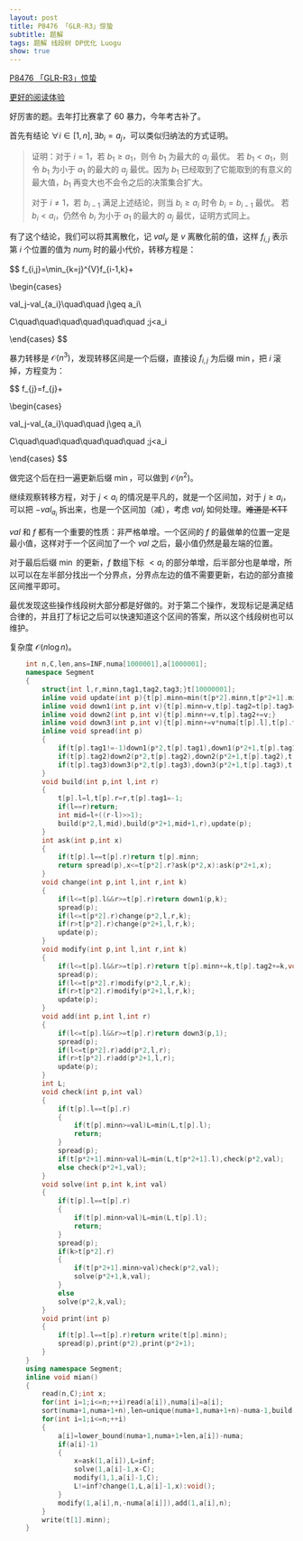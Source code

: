 ```yaml
---
layout: post
title: P8476 「GLR-R3」惊蛰
subtitle: 题解
tags: 题解 线段树 DP优化 Luogu
show: true
---
```


[P8476 「GLR-R3」惊蛰](https://www.luogu.com.cn/problem/P8476)

[更好的阅读体验](https://www.cnblogs.com/WrongAnswer90-home/p/17793889.html)

好厉害的题。去年打比赛拿了 60 暴力，今年考古补了。

首先有结论 $\forall i\in[1,n],\exists b_i=a_j$，可以类似归纳法的方式证明。

>证明：对于 $i=1$，若 $b_1\geq a_1$，则令 $b_1$ 为最大的 $a_j$ 最优。
>若 $b_1<a_1$，则令 $b_1$ 为小于 $a_1$ 的最大的 $a_j$ 最优。因为 $b_1$ 已经取到了它能取到的有意义的最大值，$b_1$ 再变大也不会令之后的决策集合扩大。
>
>对于 $i\not=1$，若 $b_{i-1}$ 满足上述结论，则当 $b_i\geq a_i$ 时令 $b_i=b_{i-1}$ 最优。
>若 $b_i<a_i$，仍然令 $b_i$ 为小于 $a_1$ 的最大的 $a_j$ 最优，证明方式同上。

有了这个结论，我们可以将其离散化，记 $val_v$ 是 $v$ 离散化前的值，这样 $f_{i,j}$ 表示第 $i$ 个位置的值为 $num_j$ 时的最小代价，转移方程是：

$$
f_{i,j}=\min_{k=j}^{V}f_{i-1,k}+

\begin{cases}

val_j-val_{a_i}\quad\quad j\geq a_i\\

C\quad\quad\quad\quad\quad\quad \;j<a_i

\end{cases}
$$

暴力转移是 $\mathcal O(n^3)$，发现转移区间是一个后缀，直接设 $f_{i,j}$ 为后缀 $\min$，把 $i$ 滚掉，方程变为：

$$
f_{j}=f_{j}+

\begin{cases}

val_j-val_{a_i}\quad\quad j\geq a_i\\

C\quad\quad\quad\quad\quad\quad \;j<a_i

\end{cases}
$$

做完这个后在扫一遍更新后缀 $\min$，可以做到 $\mathcal O(n^2)$。

继续观察转移方程，对于 $j<a_i$ 的情况是平凡的，就是一个区间加，对于 $j\geq a_i$，可以把 $-val_{a_i}$ 拆出来，也是一个区间加（减），考虑 $val_j$ 如何处理。~~难道是 KTT~~

$val$ 和 $f$ 都有一个重要的性质：非严格单增。一个区间的 $f$ 的最做单的位置一定是最小值，这样对于一个区间加了一个 $val$ 之后，最小值仍然是最左端的位置。

对于最后后缀 $\min$ 的更新，$f$ 数组下标 $<a_i$ 的部分单增，后半部分也是单增，所以可以在左半部分找出一个分界点，分界点左边的值不需要更新，右边的部分直接区间推平即可。

最优发现这些操作线段树大部分都是好做的。对于第二个操作，发现标记是满足结合律的，并且打了标记之后可以快速知道这个区间的答案，所以这个线段树也可以维护。

复杂度 $\mathcal O(n\log n)$。

```cpp
	int n,C,len,ans=INF,numa[1000001],a[1000001];
	namespace Segment
	{
		struct{int l,r,minn,tag1,tag2,tag3;}t[10000001];
		inline void update(int p){t[p].minn=min(t[p*2].minn,t[p*2+1].minn);}
		inline void down1(int p,int v){t[p].minn=v,t[p].tag2=t[p].tag3=0,t[p].tag1=v;}
		inline void down2(int p,int v){t[p].minn+=v,t[p].tag2+=v;}
		inline void down3(int p,int v){t[p].minn+=v*numa[t[p].l],t[p].tag3+=v;}
		inline void spread(int p)
		{
			if(t[p].tag1!=-1)down1(p*2,t[p].tag1),down1(p*2+1,t[p].tag1),t[p].tag1=-1;
			if(t[p].tag2)down2(p*2,t[p].tag2),down2(p*2+1,t[p].tag2),t[p].tag2=0;
			if(t[p].tag3)down3(p*2,t[p].tag3),down3(p*2+1,t[p].tag3),t[p].tag3=0;
		}
		void build(int p,int l,int r)
		{
			t[p].l=l,t[p].r=r,t[p].tag1=-1;
			if(l==r)return;
			int mid=l+((r-l)>>1);
			build(p*2,l,mid),build(p*2+1,mid+1,r),update(p);
		}
		int ask(int p,int x)
		{
			if(t[p].l==t[p].r)return t[p].minn;
			return spread(p),x<=t[p*2].r?ask(p*2,x):ask(p*2+1,x);
		}
		void change(int p,int l,int r,int k)
		{
			if(l<=t[p].l&&r>=t[p].r)return down1(p,k);
			spread(p);
			if(l<=t[p*2].r)change(p*2,l,r,k);
			if(r>t[p*2].r)change(p*2+1,l,r,k);
			update(p);
		}
		void modify(int p,int l,int r,int k)
		{
			if(l<=t[p].l&&r>=t[p].r)return t[p].minn+=k,t[p].tag2+=k,void();
			spread(p);
			if(l<=t[p*2].r)modify(p*2,l,r,k);
			if(r>t[p*2].r)modify(p*2+1,l,r,k);
			update(p);
		}
		void add(int p,int l,int r)
		{
			if(l<=t[p].l&&r>=t[p].r)return down3(p,1);
			spread(p);
			if(l<=t[p*2].r)add(p*2,l,r);
			if(r>t[p*2].r)add(p*2+1,l,r);
			update(p);
		}
		int L;
		void check(int p,int val)
		{
			if(t[p].l==t[p].r)
			{
				if(t[p].minn>=val)L=min(L,t[p].l);
				return;
			}
			spread(p);
			if(t[p*2+1].minn>val)L=min(L,t[p*2+1].l),check(p*2,val);
			else check(p*2+1,val);
		}
		void solve(int p,int k,int val)
		{
			if(t[p].l==t[p].r)
			{
				if(t[p].minn>val)L=min(L,t[p].l);
				return;
			}
			spread(p);
			if(k>t[p*2].r)
			{
				if(t[p*2+1].minn>val)check(p*2,val);
				solve(p*2+1,k,val);
			}
			else
			solve(p*2,k,val);
		}
		void print(int p)
		{
			if(t[p].l==t[p].r)return write(t[p].minn);
			spread(p),print(p*2),print(p*2+1);
		}
	}
	using namespace Segment;
	inline void mian()
	{
		read(n,C);int x;
		for(int i=1;i<=n;++i)read(a[i]),numa[i]=a[i];
		sort(numa+1,numa+1+n),len=unique(numa+1,numa+1+n)-numa-1,build(1,1,len);
		for(int i=1;i<=n;++i)
		{
			a[i]=lower_bound(numa+1,numa+1+len,a[i])-numa;
			if(a[i]-1)
			{
				x=ask(1,a[i]),L=inf;
				solve(1,a[i]-1,x-C);
				modify(1,1,a[i]-1,C);
				L!=inf?change(1,L,a[i]-1,x):void();
			}
			modify(1,a[i],n,-numa[a[i]]),add(1,a[i],n);
		}
		write(t[1].minn);
	}
```